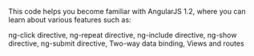 This code helps you become familiar with AngularJS 1.2, where you can learn about various features such as:

ng-click directive,
ng-repeat directive,
ng-include directive,
ng-show directive,
ng-submit directive,
Two-way data binding,
Views and routes



